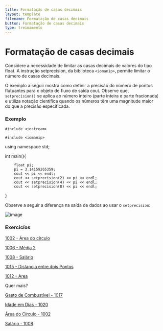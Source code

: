 ```yaml
---
title: Formatação de casas decimais
layout: template
filename: Formatação de casas decimais
button: Formatação de casas decimais
type: treinamento
---
```


# Formatação de casas decimais

Considere a necessidade de limitar as casas decimais de valores do tipo float. A instrução setprecision, da biblioteca `<iomanip>`, permite limitar o número de casas decimais.

O exemplo a seguir mostra como definir a precisão do número de pontos flutuantes para o objeto de fluxo de saída cout. Observe que, `setprecision()` se aplica ao número inteiro (parte inteira e parte fracionada) e utiliza notação científica quando os números têm uma magnitude maior do que a precisão especificada.

### Exemplo

`#include <iostream>`

`#include <iomanip>`

using namespace std;

int main(){  

        float pi;
        pi = 3.14159265359;
        cout << pi << endl;
        cout << setprecision(2) << pi << endl;
        cout << setprecision(4) << pi << endl;
        cout << setprecision(8) << pi << endl;

}

Observe a seguir a diferença na saída de dados ao usar o `setprecision`:

![image](https://user-images.githubusercontent.com/65428645/165863274-f751bee7-04e5-4650-9c27-c264657b142a.png)


### Exercicíos
[1002 - Área do círculo](https://www.beecrowd.com.br/judge/en/problems/view/1002)

[1006 - Média 2](https://www.beecrowd.com.br/judge/en/problems/view/1006)

[1008 - Salário](https://www.beecrowd.com.br/judge/en/problems/view/1008)

[1015 - Distancia entre dois Pontos](https://www.beecrowd.com.br/judge/en/problems/view/1015)

[1012 - Area](https://www.beecrowd.com.br/judge/en/problems/view/1012)

Quer mais?

[Gasto de Combustível - 1017](https://www.beecrowd.com.br/judge/pt/problems/view/1017)

[Idade em Dias - 1020](https://www.beecrowd.com.br/judge/pt/problems/view/1020)

[Área do Círculo - 1002](https://www.beecrowd.com.br/judge/pt/problems/view/1002)

[Salário - 1008](https://www.beecrowd.com.br/judge/pt/problems/view/1008)




